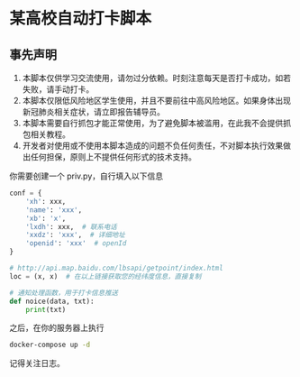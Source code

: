 # 某高校自动打卡脚本

## 事先声明

1. 本脚本仅供学习交流使用，请勿过分依赖。时刻注意每天是否打卡成功，如若失败，请手动打卡。
2. 本脚本仅限低风险地区学生使用，并且不要前往中高风险地区。如果身体出现新冠肺炎相关症状，请立即报告辅导员。
3. 本脚本需要自行抓包才能正常使用，为了避免脚本被滥用，在此我不会提供抓包相关教程。
4. 开发者对使用或不使用本脚本造成的问题不负任何责任，不对脚本执行效果做出任何担保，原则上不提供任何形式的技术支持。

你需要创建一个 priv.py，自行填入以下信息

```python
conf = {
    'xh': xxx,
    'name': 'xxx',
    'xb': 'x',
    'lxdh': xxx,  # 联系电话
    'xxdz': 'xxx',  # 详细地址
    'openid': 'xxx'  # openId
}

# http://api.map.baidu.com/lbsapi/getpoint/index.html
loc = (x, x)  # 在以上链接获取您的经纬度信息，直接复制

# 通知处理函数，用于打卡信息推送
def noice(data, txt):
    print(txt)
```

之后，在你的服务器上执行

```bash
docker-compose up -d
```

记得关注日志。
